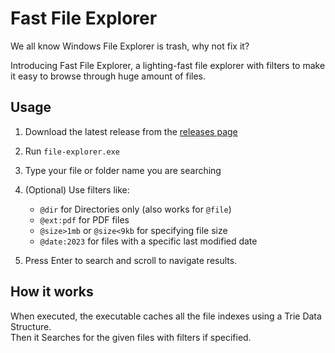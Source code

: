 # Fast File Explorer

We all know Windows File Explorer is trash, why not fix it?

Introducing Fast File Explorer, a lighting-fast file explorer with filters to make it easy to browse through huge amount of files.

## Usage

1. Download the latest release from the [releases page](https://github.com/L1shed/FastFileExplorer/releases)
2. Run `file-explorer.exe`
3. Type your file or folder name you are searching
4. (Optional) Use filters like:
    - `@dir` for Directories only (also works for `@file`)
    - `@ext:pdf` for PDF files
    - `@size>1mb` or `@size<9kb` for specifying file size
    - `@date:2023` for files with a specific last modified date

5. Press Enter to search and scroll to navigate results.

## How it works

When executed, the executable caches all the file indexes using a Trie Data Structure. </br>
Then it Searches for the given files with filters if specified.
